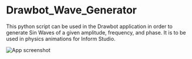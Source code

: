 # Drawbot_Wave_Generator

This python script can be used in the Drawbot application in order to generate Sin Waves of a given amplitude, frequency, and phase. It is to be used in physics animations for Inform Studio.

![App screenshot](https://github.com/aidank123/Drawbot_Wave_Generator/blob/main/deliveryroutersc.png?raw=true)
